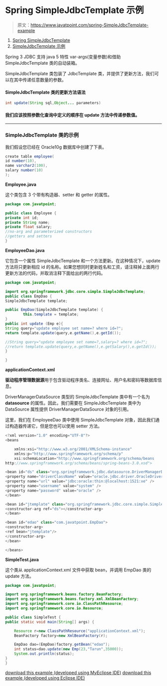 # Spring SimpleJdbcTemplate 示例

> 原文：<https://www.javatpoint.com/spring-SimpleJdbcTemplate-example>

1.  [Spring SimpleJdbcTemplate](#)
2.  [SimpleJdbcTemplate 示例](#)

Spring 3 JDBC 支持 java 5 特性 var-args(变量参数)和借助 SimpleJdbcTemplate 类的自动装箱。

SimpleJdbcTemplate 类包装了 JdbcTemplate 类，并提供了更新方法，我们可以在其中传递任意数量的参数。

#### SimpleJdbcTemplate 类的更新方法语法

```java
int update(String sql,Object... parameters)

```

#### 我们应该按照参数化查询中定义的顺序在 update 方法中传递参数值。

* * *

### SimpleJdbcTemplate 类的示例

我们假设您已经在 Oracle10g 数据库中创建了下表。

```java
create table employee(
id number(10),
name varchar2(100),
salary number(10)
);

```

**Employee.java**

这个类包含 3 个带有构造器、setter 和 getter 的属性。

```java
package com.javatpoint;

public class Employee {
private int id;
private String name;
private float salary;
//no-arg and parameterized constructors
//getters and setters
}

```

**EmployeeDao.java**

它包含一个属性 SimpleJdbcTemplate 和一个方法更新。在这种情况下，update 方法将只更新相应 id 的名称。如果您想同时更新姓名和工资，请注释掉上面两行更新方法的代码，并取消注释下面给出的两行代码。

```java
package com.javatpoint;

import org.springframework.jdbc.core.simple.SimpleJdbcTemplate;
public class EmpDao {
SimpleJdbcTemplate template;

public EmpDao(SimpleJdbcTemplate template) {
		this.template = template;
}
public int update (Emp e){
String query="update employee set name=? where id=?";
return template.update(query,e.getName(),e.getId());

//String query="update employee set name=?,salary=? where id=?";
//return template.update(query,e.getName(),e.getSalary(),e.getId());
}

}

```

**applicationContext.xml**

**驱动程序管理数据源**用于包含驱动程序类名、连接网址、用户名和密码等数据库信息。

DriverManagerDataSource 类型的 SimpleJdbcTemplate 类中有一个名为 **datasource** 的属性。因此，我们需要在 SimpleJdbcTemplate 类中为 DataSource 属性提供 DriverManagerDataSource 对象的引用。

这里，我们在 EmployeeDao 类中使用 SimpleJdbcTemplate 对象，因此我们通过构造器传递它，但是您也可以使用 setter 方法。

```java
<?xml version="1.0" encoding="UTF-8"?>
<beans

	xmlns:xsi="http://www.w3.org/2001/XMLSchema-instance"
	xmlns:p="http://www.springframework.org/schema/p"
	xsi:schemaLocation="http://www.springframework.org/schema/beans 
http://www.springframework.org/schema/beans/spring-beans-3.0.xsd">

<bean id="ds" class="org.springframework.jdbc.datasource.DriverManagerDataSource">
<property name="driverClassName" value="oracle.jdbc.driver.OracleDriver" />
<property name="url" value="jdbc:oracle:thin:@localhost:1521:xe" />
<property name="username" value="system" />
<property name="password" value="oracle" />
</bean>

<bean id="jtemplate" class="org.springframework.jdbc.core.simple.SimpleJdbcTemplate">
<constructor-arg ref="ds"></constructor-arg>
</bean>

<bean id="edao" class="com.javatpoint.EmpDao">
<constructor-arg>
<ref bean="jtemplate"/>
</constructor-arg>
</bean>

</beans>

```

**SimpleTest.java**

这个类从 applicationContext.xml 文件中获取 bean，并调用 EmpDao 类的 update 方法。

```java
package com.javatpoint;

import org.springframework.beans.factory.BeanFactory;
import org.springframework.beans.factory.xml.XmlBeanFactory;
import org.springframework.core.io.ClassPathResource;
import org.springframework.core.io.Resource;

public class SimpleTest {
public static void main(String[] args) {

	Resource r=new ClassPathResource("applicationContext.xml");
	BeanFactory factory=new XmlBeanFactory(r);

	EmpDao dao=(EmpDao)factory.getBean("edao");
	int status=dao.update(new Emp(23,"Tarun",35000));
	System.out.println(status);
}
}

```

[download this example (developed using MyEclipse IDE)](https://static.javatpoint.com/src/sp/SimpleJdbcTemplate.zip)
[download this example (developed using Eclipse IDE)](https://static.javatpoint.com/src/sp/eclipse/SimpleJdbcTemplate.zip)